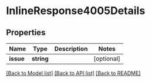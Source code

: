 # InlineResponse4005Details

## Properties
Name | Type | Description | Notes
------------ | ------------- | ------------- | -------------
**issue** | **string** |  | [optional] 

[[Back to Model list]](../README.md#documentation-for-models) [[Back to API list]](../README.md#documentation-for-api-endpoints) [[Back to README]](../README.md)


